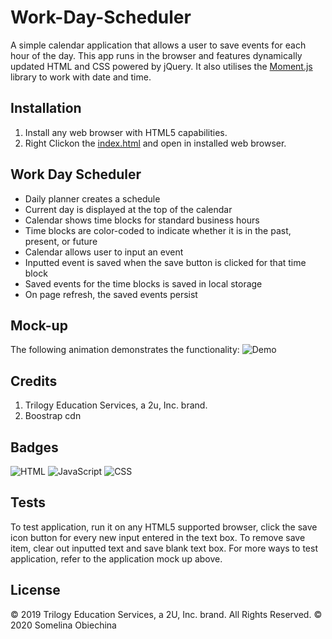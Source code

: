 # Work-Day-Scheduler

A simple calendar application that allows a user to save events for each hour of the day. This app runs in the browser and features dynamically updated HTML and CSS powered by jQuery. It also utilises the [Moment.js](https://momentjs.com/) library to work with date and time. 

## Installation 

1. Install any web browser with HTML5 capabilities. 
2. Right Clickon the [index.html](./index.html) and open in installed web browser. 

## Work Day Scheduler 

- Daily planner creates a schedule
- Current day is displayed at the top of the calendar
- Calendar shows time blocks for standard business hours
- Time blocks are color-coded to indicate whether it is in the past, present, or future
- Calendar allows user to input an event
- Inputted event is saved when the save button is clicked for that time block
- Saved events for the time blocks is saved in local storage
- On page refresh, the saved events persist

## Mock-up 

The following animation demonstrates the functionality: 
![Demo](https://user-images.githubusercontent.com/71314578/97830373-56ae5280-1c92-11eb-94dd-f0388b21ac6a.gif)



## Credits

1. Trilogy Education Services, a 2u, Inc. brand. 
2. Boostrap cdn 

## Badges 
![HTML](https://img.shields.io/badge/HTML-68.7%25-red)
![JavaScript](https://img.shields.io/badge/JavaScript-19.4%25-yellow)
![CSS](https://img.shields.io/badge/CSS-11.9%25-blueviolet)

## Tests 

To test application, run it on any HTML5 supported browser, click the save icon button for every new input entered in the text box. To remove save item, clear out inputted text and save blank text box. For more ways to test application, refer to the application mock up above.



## License 

© 2019 Trilogy Education Services, a 2U, Inc. brand. All Rights Reserved.
© 2020 Somelina Obiechina 

